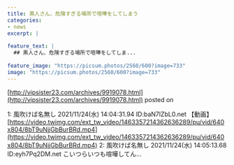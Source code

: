 ```yaml
---
title: 黒人さん、危険すぎる場所で喧嘩をしてしまう
categories:
- news
excerpt: |
  
feature_text: |
  ## 黒人さん、危険すぎる場所で喧嘩をしてしま...
  
feature_image: "https://picsum.photos/2560/600?image=733"
image: "https://picsum.photos/2560/600?image=733"
---
```


[http://vipsister23.com/archives/9919078.html](http://vipsister23.com/archives/9919078.html)
posted on 

<!--more-->

1: 風吹けば名無し 2021/11/24(水) 14:04:31.94 ID:baN7lZbL0.net 【動画】[https://video.twimg.com/ext_tw_video/1463357214362636289/pu/vid/640x804/8bT9uNjjGbBurBRd.mp4](https://video.twimg.com/ext_tw_video/1463357214362636289/pu/vid/640x804/8bT9uNjjGbBurBRd.mp4) 2: 風吹けば名無し 2021/11/24(水) 14:05:13.68 ID:eyh7Pq2DM.net こいつらいつも喧嘩してん...
